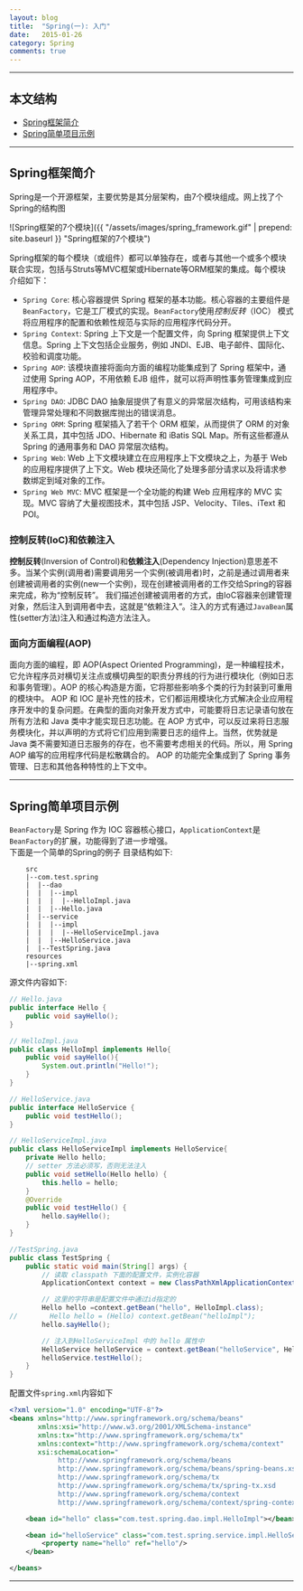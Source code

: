 ```yaml
---
layout: blog
title:  "Spring(一): 入门"
date:   2015-01-26 
category: Spring  
comments: true
---
```



*****

## 本文结构

* [Spring框架简介](#instruction)
* [Spring简单项目示例](#example)

*****

<h2 id="instruction"> Spring框架简介 </h2>

Spring是一个开源框架，主要优势是其分层架构，由7个模块组成。网上找了个Spring的结构图

![Spring框架的7个模块]({{ "/assets/images/spring_framework.gif"  | prepend: site.baseurl }} "Spring框架的7个模块")

Spring框架的每个模块（或组件）都可以单独存在，或者与其他一个或多个模块联合实现，包括与Struts等MVC框架或Hibernate等ORM框架的集成。每个模块介绍如下：

* `Spring Core`: 核心容器提供 Spring 框架的基本功能。核心容器的主要组件是`BeanFactory`，它是工厂模式的实现。`BeanFactory`使用*控制反转*（IOC） 模式将应用程序的配置和依赖性规范与实际的应用程序代码分开。
* `Spring Context`: Spring 上下文是一个配置文件，向 Spring 框架提供上下文信息。Spring 上下文包括企业服务，例如 JNDI、EJB、电子邮件、国际化、校验和调度功能。
* `Spring AOP`: 该模块直接将面向方面的编程功能集成到了 Spring 框架中，通过使用 Spring AOP，不用依赖 EJB 组件，就可以将声明性事务管理集成到应用程序中。
* `Spring DAO`: JDBC DAO 抽象层提供了有意义的异常层次结构，可用该结构来管理异常处理和不同数据库抛出的错误消息。
* `Spring ORM`: Spring 框架插入了若干个 ORM 框架，从而提供了 ORM 的对象关系工具，其中包括 JDO、Hibernate 和 iBatis SQL Map。所有这些都遵从 Spring 的通用事务和 DAO 异常层次结构。
* `Spring Web`: Web 上下文模块建立在应用程序上下文模块之上，为基于 Web 的应用程序提供了上下文。Web 模块还简化了处理多部分请求以及将请求参数绑定到域对象的工作。
* `Spring Web MVC`: MVC 框架是一个全功能的构建 Web 应用程序的 MVC 实现。MVC 容纳了大量视图技术，其中包括 JSP、Velocity、Tiles、iText 和 POI。

### 控制反转(IoC)和依赖注入
**控制反转**(Inversion of Control)和**依赖注入**(Dependency Injection)意思差不多。当某个实例(调用者)需要调用另一个实例(被调用者)时，之前是通过调用者来创建被调用者的实例(new一个实例)，现在创建被调用者的工作交给Spring的容器来完成，称为“控制反转”。
我们描述创建被调用者的方式，由IoC容器来创建管理对象，然后注入到调用者中去，这就是“依赖注入“。注入的方式有通过`JavaBean`属性(setter方法)注入和通过构造方法注入。

### 面向方面编程(AOP)
面向方面的编程，即 AOP(Aspect Oriented Programming)，是一种编程技术，它允许程序员对横切关注点或横切典型的职责分界线的行为进行模块化（例如日志和事务管理）。AOP 的核心构造是方面，它将那些影响多个类的行为封装到可重用的模块中。
AOP 和 IOC 是补充性的技术，它们都运用模块化方式解决企业应用程序开发中的复杂问题。在典型的面向对象开发方式中，可能要将日志记录语句放在所有方法和 Java 类中才能实现日志功能。在 AOP 方式中，可以反过来将日志服务模块化，并以声明的方式将它们应用到需要日志的组件上。当然，优势就是 Java 类不需要知道日志服务的存在，也不需要考虑相关的代码。所以，用 Spring AOP 编写的应用程序代码是松散耦合的。
AOP 的功能完全集成到了 Spring 事务管理、日志和其他各种特性的上下文中。

*****

<h2 id="example"> Spring简单项目示例 </h2>

`BeanFactory`是 Spring 作为 IOC 容器核心接口，`ApplicationContext`是`BeanFactory`的扩展，功能得到了进一步增强。  
下面是一个简单的Spring的例子
目录结构如下:

```
    src
    |--com.test.spring
    |  |--dao
    |  |  |--impl
    |  |  |  |--HelloImpl.java
    |  |  |--Hello.java
    |  |--service
    |  |  |--impl
    |  |  |  |--HelloServiceImpl.java
    |  |  |--HelloService.java
    |  |--TestSpring.java
    resources
    |--spring.xml
```

源文件内容如下:

```java
// Hello.java
public interface Hello {
    public void sayHello();
}

// HelloImpl.java
public class HelloImpl implements Hello{
    public void sayHello(){
        System.out.println("Hello!");
    }
}

// HelloService.java
public interface HelloService {
    public void testHello();
}

// HelloServiceImpl.java
public class HelloServiceImpl implements HelloService{
    private Hello hello;
    // setter 方法必须写，否则无法注入
    public void setHello(Hello hello) {
        this.hello = hello;
    }
    @Override
    public void testHello() {
        hello.sayHello();
    }
}

//TestSpring.java
public class TestSpring {
    public static void main(String[] args) {
        // 读取 classpath 下面的配置文件，实例化容器
        ApplicationContext context = new ClassPathXmlApplicationContext("spring.xml");

        // 这里的字符串是配置文件中通过id指定的
        Hello hello =context.getBean("hello", HelloImpl.class);
//        Hello hello = (Hello) context.getBean("helloImpl");
        hello.sayHello();

        // 注入到HelloServiceImpl 中的 hello 属性中
        HelloService helloService = context.getBean("helloService", HelloService.class);
        helloService.testHello();
    }
}
```

配置文件`spring.xml`内容如下

```xml
<?xml version="1.0" encoding="UTF-8"?>
<beans xmlns="http://www.springframework.org/schema/beans"
       xmlns:xsi="http://www.w3.org/2001/XMLSchema-instance"
       xmlns:tx="http://www.springframework.org/schema/tx"
       xmlns:context="http://www.springframework.org/schema/context"
       xsi:schemaLocation="
            http://www.springframework.org/schema/beans
            http://www.springframework.org/schema/beans/spring-beans.xsd
            http://www.springframework.org/schema/tx
            http://www.springframework.org/schema/tx/spring-tx.xsd
            http://www.springframework.org/schema/context
            http://www.springframework.org/schema/context/spring-context-3.0.xsd">

    <bean id="hello" class="com.test.spring.dao.impl.HelloImpl"></bean>

    <bean id="helloService" class="com.test.spring.service.impl.HelloServiceImpl">
        <property name="hello" ref="hello"/>
    </bean>

</beans>
```

*****
